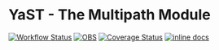 # YaST - The Multipath Module #

[![Workflow Status](https://github.com/yast/yast-multipath/workflows/CI/badge.svg?branch=master)](
https://github.com/yast/yast-multipath/actions?query=branch%3Amaster)
[![OBS](https://github.com/yast/yast-multipath/actions/workflows/submit.yml/badge.svg)](https://github.com/yast/yast-multipath/actions/workflows/submit.yml)
[![Coverage Status](https://img.shields.io/coveralls/yast/yast-multipath.svg)](https://coveralls.io/r/yast/yast-multipath?branch=master)
[![inline docs](http://inch-ci.org/github/yast/yast-multipath.svg?branch=master)](http://inch-ci.org/github/yast/yast-multipath)

